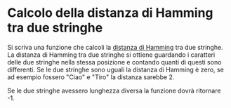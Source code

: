 # Calcolo della distanza di Hamming tra due stringhe

Si scriva una funzione che calcoli la [distanza di Hamming](https://it.wikipedia.org/wiki/Distanza_di_Hamming) tra due stringhe. La distanza di Hamming tra due stringhe si
ottiene guardando i caratteri delle due stringhe nella stessa posizione e contando quanti di questi sono differenti. Se le due stringhe sono uguali la distanza di Hamming
è zero, se ad esempio fossero "Ciao" e "Tiro" la distanza sarebbe 2.

Se le due stringhe avessero lunghezza diversa la funzione dovrà ritornare -1.
